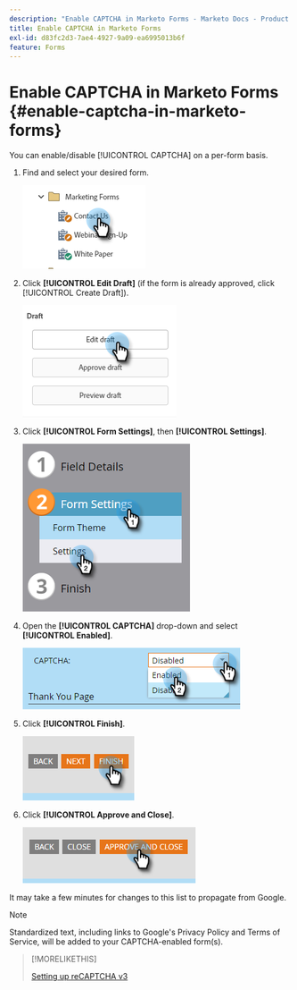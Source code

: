 ```yaml
---
description: "Enable CAPTCHA in Marketo Forms - Marketo Docs - Product Documentation"
title: Enable CAPTCHA in Marketo Forms
exl-id: d83fc2d3-7ae4-4927-9a09-ea6995013b6f
feature: Forms
---
```

# Enable CAPTCHA in Marketo Forms {#enable-captcha-in-marketo-forms}

You can enable/disable [!UICONTROL CAPTCHA] on a per-form basis.

1. Find and select your desired form.

   ![](assets/enable-captcha-in-marketo-forms-1.png)

1. Click **[!UICONTROL Edit Draft]** (if the form is already approved, click [!UICONTROL Create Draft]).

   ![](assets/enable-captcha-in-marketo-forms-2.png)

1. Click **[!UICONTROL Form Settings]**, then **[!UICONTROL Settings]**.

   ![](assets/enable-captcha-in-marketo-forms-3.png)

1. Open the **[!UICONTROL CAPTCHA]** drop-down and select **[!UICONTROL Enabled]**.

   ![](assets/enable-captcha-in-marketo-forms-4.png)

1. Click **[!UICONTROL Finish]**.

   ![](assets/enable-captcha-in-marketo-forms-5.png)

1. Click **[!UICONTROL Approve and Close]**.

   ![](assets/enable-captcha-in-marketo-forms-6.png)

It may take a few minutes for changes to this list to propagate from Google.

>[!NOTE]
>
>Standardized text, including links to Google's Privacy Policy and Terms of Service, will be added to your CAPTCHA-enabled form(s).

>[!MORELIKETHIS]
>
>[Setting up reCAPTCHA v3](/help/marketo/product-docs/demand-generation/forms/using-captcha/setting-up-recaptcha-v3.md)
